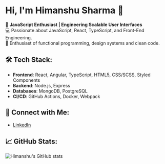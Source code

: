 # Hi, I'm Himanshu Sharma 👋

🚀 **JavaScript Enthusiast | Engineering Scalable User Interfaces**  
💻 Passionate about JavaScript, React, TypeScript, and Front-End Engineering.  
🎨 Enthusiast of functional programming, design systems and clean code.

## 🛠 Tech Stack:

- **Frontend**: React, Angular, TypeScript, HTML5, CSS/SCSS, Styled Components
- **Backend**: Node.js, Express
- **Databases**: MongoDB, PostgreSQL
- **CI/CD**: GitHub Actions, Docker, Webpack

## 🔗 Connect with Me:

- [LinkedIn](https://www.linkedin.com/in/hmnshu-shrma)
<!-- - [Portfolio](https://your-portfolio.com) -->

## 📈 GitHub Stats:

![Himanshu's GitHub stats](https://github-readme-stats.vercel.app/api?username=hmnshushrma&show_icons=true&theme=radical)
